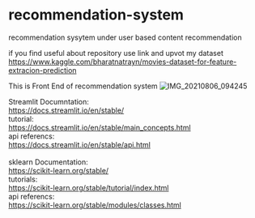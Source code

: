 # recommendation-system
recommendation sysytem under user based content recommendation 

if you find useful about repository use link and upvot my dataset
https://www.kaggle.com/bharatnatrayn/movies-dataset-for-feature-extracion-prediction

This is Front End of recommendation system
![IMG_20210806_094245](https://user-images.githubusercontent.com/47810389/128456272-a99a3fde-e58d-4c4a-be3d-6144ddf6b745.png)

Streamlit Documntation: <br>
https://docs.streamlit.io/en/stable/                     <br>
tutorial:<br>https://docs.streamlit.io/en/stable/main_concepts.html  <br>
api referencs:<br>https://docs.streamlit.io/en/stable/api.html  <br>
<br>
sklearn Documentation:<br>
https://scikit-learn.org/stable/     <br>
tutorials:<br>https://scikit-learn.org/stable/tutorial/index.html  <br>
api referencs:<br>https://scikit-learn.org/stable/modules/classes.html <br>
